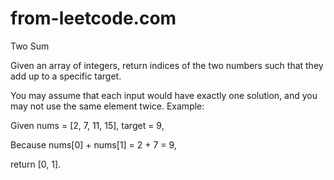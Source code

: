 # from-leetcode.com
Two Sum


Given an array of integers, return indices of the two numbers such that they add up to a specific target.

You may assume that each input would have exactly one solution, and you may not use the same element twice.
<hr3>
Example:

Given nums = [2, 7, 11, 15], target = 9,

Because nums[0] + nums[1] = 2 + 7 = 9,

return [0, 1].

